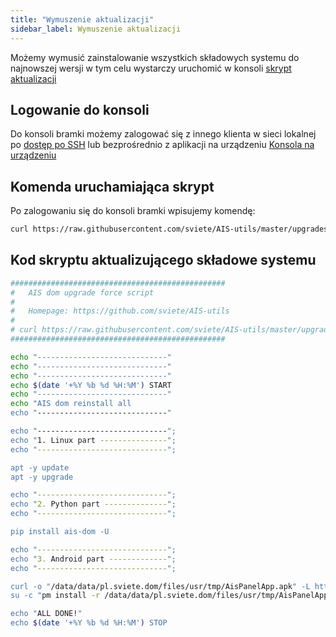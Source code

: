 ```yaml
---
title: "Wymuszenie aktualizacji"
sidebar_label: Wymuszenie aktualizacji
---
```


Możemy wymusić zainstalowanie wszystkich składowych systemu do najnowszej wersji w tym celu wystarczy uruchomić w konsoli [skrypt aktualizacji](https://raw.githubusercontent.com/sviete/AIS-utils/master/upgrades/force_reinstall.sh) 



## Logowanie do konsoli
Do konsoli bramki możemy zalogować się z innego klienta w sieci lokalnej po [dostęp po SSH](/AIS-docs/docs/en/ais_bramka_remote_ssh.html) lub bezprośrednio z aplikacji na urządzeniu [Konsola na urządzeniu](/AIS-docs/docs/en/ustawienia-aplikacji-asystent-domowy.html)

## Komenda uruchamiająca skrypt

Po zalogowaniu się do konsoli bramki wpisujemy komendę:

```bash
curl https://raw.githubusercontent.com/sviete/AIS-utils/master/upgrades/force_reinstall.sh | bash
```



## Kod skryptu aktualizującego składowe systemu

```bash
################################################
#   AIS dom upgrade force script
#
#   Homepage: https://github.com/sviete/AIS-utils
#
# curl https://raw.githubusercontent.com/sviete/AIS-utils/master/upgrades/force_reinstall.sh | bash
################################################

echo "-----------------------------"
echo "-----------------------------"
echo "-----------------------------"
echo $(date '+%Y %b %d %H:%M') START
echo "-----------------------------"
echo "AIS dom reinstall all
echo "-----------------------------"

echo "-----------------------------";
echo "1. Linux part ---------------";
echo "-----------------------------";

apt -y update
apt -y upgrade

echo "-----------------------------";
echo "2. Python part --------------";
echo "-----------------------------";

pip install ais-dom -U

echo "-----------------------------";
echo "3. Android part -------------";
echo "-----------------------------";

curl -o "/data/data/pl.sviete.dom/files/usr/tmp/AisPanelApp.apk" -L https://powiedz.co/ota/android/AisPanelApp.apk &&
su -c "pm install -r /data/data/pl.sviete.dom/files/usr/tmp/AisPanelApp.apk"

echo "ALL DONE!"
echo $(date '+%Y %b %d %H:%M') STOP

```


